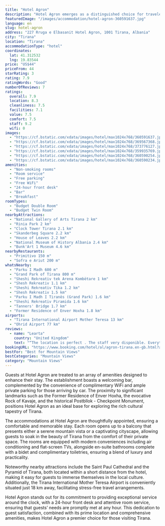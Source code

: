 ```yaml
---
title: "Hotel Agron"
description: "Hotel Agron emerges as a distinguished choice for travelers seeking both the vibrancy of Tirana's city life and the tranquility of its picturesque surroundings."
featuredImage: "/images/accommodation/hotel-agron-360591637.jpg"
language: en
slug: hotel-agron
address: "227 Rruga e Elbasanit Hotel Agron, 1001 Tirana, Albania"
city: "Tirana"
location: "Tirana"
accommodationType: "hotel"
coordinates:
  lat: 41.312532
  lng: 19.83544
price: "US$44"
priceFrom: 44
starRating: 3
rating: 7.9
ratingWords: "Good"
numberOfReviews: 7
ratings:
  overall: 7.9
  location: 8.3
  cleanliness: 7.5
  facilities: 7.1
  value: 7.5
  comfort: 7.5
  staff: 9.2
  wifi: 0
images:
  - "https://cf.bstatic.com/xdata/images/hotel/max1024x768/360591637.jpg?k=aa5f4a365a991fec57829ecebb4d5b5c3361e127e6fc9de47300582f96ab7165&o=&hp=1"
  - "https://cf.bstatic.com/xdata/images/hotel/max1024x768/369567368.jpg?k=3a954c3c34b1c8c39440297f93e7673a3e19675deeecbbca9115fff1f60fc472&o=&hp=1"
  - "https://cf.bstatic.com/xdata/images/hotel/max1024x768/373776127.jpg?k=7cc865c016b1f678465f44eb12f37264f02d31dd79df35a72e61b1ffaa15733a&o=&hp=1"
  - "https://cf.bstatic.com/xdata/images/hotel/max1024x768/359935769.jpg?k=86433da98ef853f09a25feb7ea55e8faa503967350ef9b39d4704f9714c4525c&o=&hp=1"
  - "https://cf.bstatic.com/xdata/images/hotel/max1024x768/360590254.jpg?k=3d3ccf5bde7bd23b9e920912e5a94bf7964cb9692595dd0a57293607071adb1b&o=&hp=1"
  - "https://cf.bstatic.com/xdata/images/hotel/max1024x768/360590234.jpg?k=99960fe386d09b94ca48f74d5c70b1f42a17f3f578e9ed17a38739d8f125041e&o=&hp=1"
amenities:
  - "Non-smoking rooms"
  - "Room service"
  - "Free parking"
  - "Free WiFi"
  - "24-hour front desk"
  - "Bar"
  - "Breakfast"
roomTypes:
  - "Budget Double Room"
  - "Budget Twin Room"
nearbyAttractions:
  - "National Gallery of Arts Tirana 2 km"
  - "Rinia Park 2 km"
  - "Clock Tower Tirana 2.1 km"
  - "Skanderbeg Square 2.2 km"
  - "House of Leaves 2.2 km"
  - "National Museum of History Albania 2.4 km"
  - "Bunk'Art 1 Museum 4.6 km"
nearbyRestaurants:
  - "Primitivo 150 m"
  - "Sofra e Ariut 200 m"
whatsNearby:
  - "Parku I Madh 600 m"
  - "Grand Park of Tirana 800 m"
  - "Sheshi Rekreativ tek Arena Kombëtare 1 km"
  - "Shesh Rekreativ 1.1 km"
  - "Sheshi Rekreativ Tika 1.2 km"
  - "Shesh Rekreativ 1.5 km"
  - "Parku I Madh I Tiranës (Grand Park) 1.6 km"
  - "Sheshi Rekreativ Piramida 1.6 km"
  - "Tanners' Bridge 1.7 km"
  - "Former Residence of Enver Hoxha 1.8 km"
airports:
  - "Tirana International Airport Mother Teresa 13 km"
  - "Ohrid Airport 77 km"
reviews:
  - name: "Learta"
    country: "United Kingdom"
    text: "“The location is perfect . The staff very disponible. Everything was ok.”"
bookingURL: "https://www.booking.com/hotel/al/agron-tirana.en-gb.html?aid=8035640"
bestFor: "Best for Mountain Views"
bestCategories: "Mountain Views"
category: "Mountain Views"
---
```


Guests at Hotel Agron are treated to an array of amenities designed to enhance their stay. The establishment boasts a welcoming bar, complemented by the convenience of complimentary WiFi and ample private parking for those arriving by car. The proximity to significant landmarks such as the Former Residence of Enver Hoxha, the evocative Rock of Kavaje, and the historical Postbllok - Checkpoint Monument, positions Hotel Agron as an ideal base for exploring the rich cultural tapestry of Tirana.

The accommodations at Hotel Agron are thoughtfully appointed, ensuring a comfortable and memorable stay. Each room opens up to a balcony that presents either a serene mountain vista or a captivating cityscape, allowing guests to soak in the beauty of Tirana from the comfort of their private space. The rooms are equipped with modern conveniences including air conditioning and flat-screen TVs, alongside en-suite bathrooms complete with a bidet and complimentary toiletries, ensuring a blend of luxury and practicality.

Noteworthy nearby attractions include the Saint Paul Cathedral and the Pyramid of Tirana, both located within a short distance from the hotel, making it easy for guests to immerse themselves in the local culture. Additionally, the Tirana International Mother Teresa Airport is conveniently situated just 18 km away, facilitating stress-free travel arrangements.

Hotel Agron stands out for its commitment to providing exceptional service around the clock, with a 24-hour front desk and attentive room service, ensuring that guests’ needs are promptly met at any hour. This dedication to guest satisfaction, combined with its prime location and comprehensive amenities, makes Hotel Agron a premier choice for those visiting Tirana.